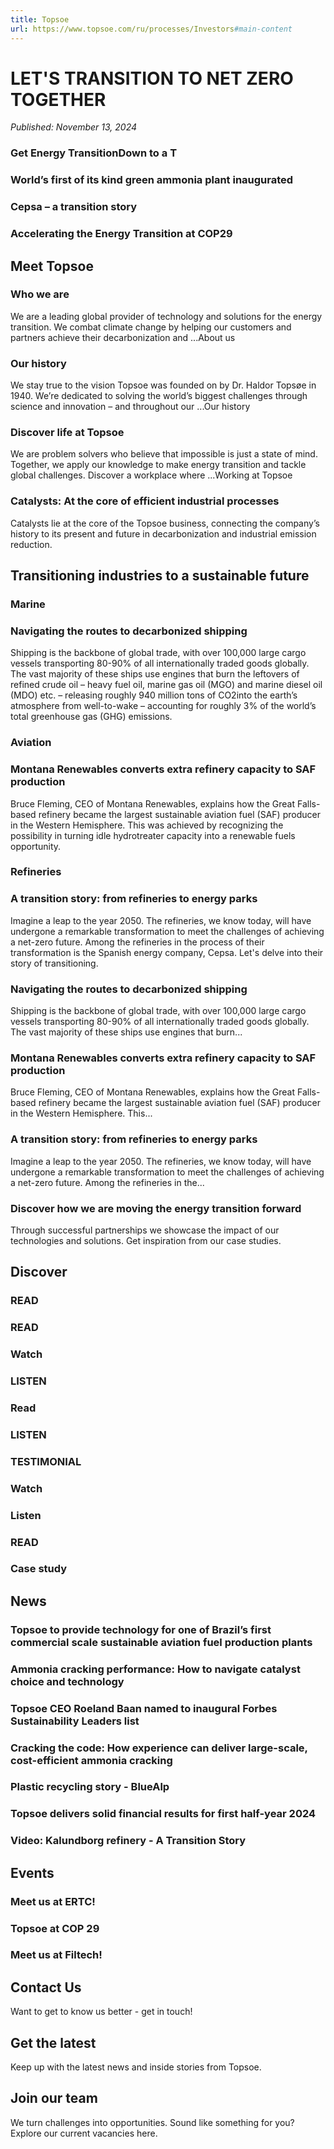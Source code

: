 ```yaml
---
title: Topsoe
url: https://www.topsoe.com/ru/processes/Investors#main-content
---
```


# LET'S TRANSITION TO NET ZERO TOGETHER

*Published: November 13, 2024*

### Get Energy TransitionDown to a T

### World’s first of its kind green ammonia plant inaugurated

### Cepsa – a transition story

### Accelerating the Energy Transition at COP29

## Meet Topsoe

### Who we are

We are a leading global provider of technology and solutions for the energy transition. We combat climate change by helping our customers and partners achieve their decarbonization and ...About us

### Our history

We stay true to the vision Topsoe was founded on by Dr. Haldor Topsøe in 1940. We’re dedicated to solving the world’s biggest challenges through science and innovation – and throughout our ...Our history

### Discover life at Topsoe

We are problem solvers who believe that impossible is just a state of mind. Together, we apply our knowledge to make energy transition and tackle global challenges. Discover a workplace where ...Working at Topsoe

### Catalysts: At the core of efficient industrial processes

Catalysts lie at the core of the Topsoe business, connecting the company’s history to its present and future in decarbonization and industrial emission reduction.

## Transitioning industries to a sustainable future

### Marine

### Navigating the routes to decarbonized shipping

Shipping is the backbone of global trade, with over 100,000 large cargo vessels transporting 80-90% of all internationally traded goods globally. The vast majority of these ships use engines that burn the leftovers of refined crude oil – heavy fuel oil, marine gas oil (MGO) and marine diesel oil (MDO) etc. – releasing roughly 940 million tons of CO2into the earth’s atmosphere from well-to-wake – accounting for roughly 3% of the world’s total greenhouse gas (GHG) emissions.

### Aviation

### Montana Renewables converts extra refinery capacity to SAF production

Bruce Fleming, CEO of Montana Renewables, explains how the Great Falls-based refinery became the largest sustainable aviation fuel (SAF) producer in the Western Hemisphere. This was achieved by recognizing the possibility in turning idle hydrotreater capacity into a renewable fuels opportunity.

### Refineries

### A transition story: from refineries to energy parks

Imagine a leap to the year 2050. The refineries, we know today, will have undergone a remarkable transformation to meet the challenges of achieving a net-zero future. Among the refineries in the process of their transformation is the Spanish energy company, Cepsa. Let's delve into their story of transitioning.

### Navigating the routes to decarbonized shipping

Shipping is the backbone of global trade, with over 100,000 large cargo vessels transporting 80-90% of all internationally traded goods globally. The vast majority of these ships use engines that burn...

### Montana Renewables converts extra refinery capacity to SAF production

Bruce Fleming, CEO of Montana Renewables, explains how the Great Falls-based refinery became the largest sustainable aviation fuel (SAF) producer in the Western Hemisphere. This...

### A transition story: from refineries to energy parks

Imagine a leap to the year 2050. The refineries, we know today, will have undergone a remarkable transformation to meet the challenges of achieving a net-zero future. Among the refineries in the...

### Discover how we are moving the energy transition forward

Through successful partnerships we showcase the impact of our technologies and solutions. Get inspiration from our case studies.

## Discover

### READ

### READ

### Watch

### LISTEN

### Read

### LISTEN

### TESTIMONIAL

### Watch

### Listen

### READ

### Case study

## News

### Topsoe to provide technology for one of Brazil’s first commercial scale sustainable aviation fuel production plants

### Ammonia cracking performance: How to navigate catalyst choice and technology

### Topsoe CEO Roeland Baan named to inaugural Forbes Sustainability Leaders list

### Cracking the code: How experience can deliver large-scale, cost-efficient ammonia cracking

### Plastic recycling story - BlueAlp

### Topsoe delivers solid financial results for first half-year 2024

### Video: Kalundborg refinery - A Transition Story

## Events

### Meet us at ERTC!

### Topsoe at COP 29

### Meet us at Filtech!

## Contact Us

Want to get to know us better - get in touch!

## Get the latest

Keep up with the latest news and inside stories from Topsoe.

## Join our team

We turn challenges into opportunities. Sound like something for you? Explore our current vacancies here.